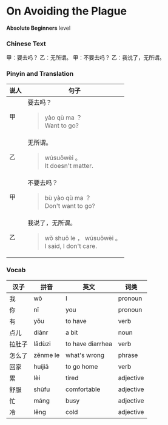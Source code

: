 # On Avoiding the Plague
**Absolute Beginners** level
### Chinese Text
甲：要去吗？
乙：无所谓。
甲：不要去吗？
乙：我说了，无所谓。

### Pinyin and Translation
|说人|句子|
|----|----|
|甲|要去吗？<blockquote>yào qù ma ？<br />Want to go?</blockquote>|
|乙|无所谓。<blockquote>wúsuǒwèi 。<br />It doesn't matter.</blockquote>|
|甲|不要去吗？<blockquote>bù yào qù ma ？<br />Don't want to go?</blockquote>|
|乙|我说了，无所谓。<blockquote>wǒ shuō le ， wúsuǒwèi 。<br />I said, I don't care.</blockquote>|
### Vocab
|汉子|拼音|英文|词类|
|----|----|----|----|
|我|wǒ|I|pronoun|
|你|nǐ|you|pronoun|
|有|yǒu|to have|verb|
|点儿|diǎnr|a bit|noun|
|拉肚子|lādùzi|to have diarrhea|verb|
|怎么了|zěnme le|what's wrong|phrase|
|回家|huíjiā|to go home|verb|
|累|lèi|tired|adjective|
|舒服|shūfu|comfortable|adjective|
|忙|máng|busy|adjective|
|冷|lěng|cold|adjective|